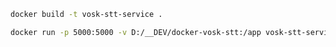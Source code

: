 ```bash
docker build -t vosk-stt-service .
```

```bash
docker run -p 5000:5000 -v D:/__DEV/docker-vosk-stt:/app vosk-stt-service
```